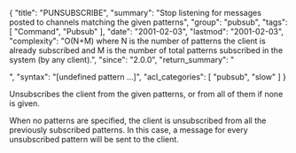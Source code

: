 {
  "title": "PUNSUBSCRIBE",
  "summary": "Stop listening for messages posted to channels matching the given patterns",
  "group": "pubsub",
  "tags": [
    "Command",
    "Pubsub"
  ],
  "date": "2001-02-03",
  "lastmod": "2001-02-03",
  "complexity": "O(N+M) where N is the number of patterns the client is already subscribed and M is the number of total patterns subscribed in the system (by any client).",
  "since": "2.0.0",
  "return_summary": "<summary>",
  "syntax": "[undefined pattern ...]",
  "acl_categories": [
    "pubsub",
    "slow"
  ]
}

Unsubscribes the client from the given patterns, or from all of them if none is
given.

When no patterns are specified, the client is unsubscribed from all the
previously subscribed patterns.
In this case, a message for every unsubscribed pattern will be sent to the
client.

